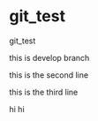 # git_test
git_test


this is develop branch

this is the second line

this is the third line

hi hi
